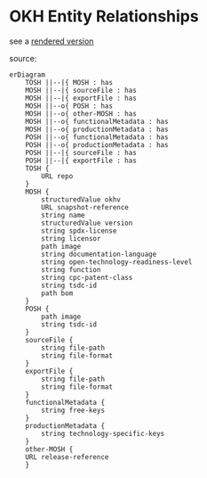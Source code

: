 <!--
SPDX-FileCopyrightText: 2021 Martin Häuer <martin.haeuer@ose-germany.de>
SPDX-FileCopyrightText: 2021 - 2024 Robin Vobruba <hoijui.quaero@gmail.com>

SPDX-License-Identifier: GPL-3.0-or-later
-->

# OKH Entity Relationships

see a [rendered version](https://md.opensourceecology.de/s/cheq933Dd)

source:

``` mermaid
erDiagram
    TOSH ||--|{ MOSH : has
    MOSH ||--|{ sourceFile : has
    MOSH ||--|{ exportFile : has
    MOSH ||--o{ POSH : has
    MOSH ||--o{ other-MOSH : has
    MOSH ||--o{ functionalMetadata : has
    MOSH ||--o{ productionMetadata : has
    POSH ||--o{ functionalMetadata : has
    POSH ||--o{ productionMetadata : has
    POSH ||--|{ sourceFile : has
    POSH ||--|{ exportFile : has
    TOSH {
        URL repo
    }
    MOSH {
        structuredValue okhv
        URL snapshot-reference
        string name
        structuredValue version
        string spdx-license
        string licensor
        path image
        string documentation-language
        string open-technology-readiness-level
        string function
        string cpc-patent-class
        string tsdc-id
        path bom
    }
    POSH {
        path image
        string tsdc-id
    }
    sourceFile {
        string file-path
        string file-format
    }
    exportFile {
        string file-path
        string file-format
    }
    functionalMetadata {
        string free-keys
    }
    productionMetadata {
        string technology-specific-keys
    }
    other-MOSH {
    URL release-reference
    }
```


